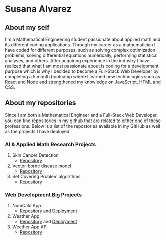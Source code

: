 # Susana Alvarez
## About my self
I'm a Mathematical Engineering student passionate about applied math and its different coding applications. Through my career as a mathematician I have coded for different purposes, such as solving complex optimization problems, solving differential equations numerically, performing statistical analyses, and others. After acquiring experience in the industry I have realized that what I am most passionate about is coding for a development purpose which is why I decided to become a Full-Stack Web Developer by completing a 5 month bootcamp where I learned new technologies such as React and Node and strengthened my knowledge on JavaScript, HTML and CSS.

## About my repositories
Since I am both a Mathematical Engineer and a Full-Stack Web Developer, you can find repositories in my github that are related to either one of these professions. Below is a list of the repostories available in my GitHub as well as the projects I have deployed.

  

### AI & Applied Math Research Projects
1. Skin Cancer Detection
    * [Repository](https://github.com/SusanaAlvarezZuluaga/skin-cancer-detection)
2. Vector-borne disease model
    * [Repository](https://github.com/SusanaAlvarezZuluaga/vector-borne-diseases-abms)
3.  Set Covering Problem algorithms
    * [Repository](https://github.com/SusanaAlvarezZuluaga/set-covering-problem)

### Web Development Big Projects
1.  NumCalc App
    * [Repository](https://github.com/SusanaAlvarezZuluaga/num-calc) and [Deployment](https://susanaalvarezzuluaga.github.io/num-calc)
2.  Weather App
    * [Repository](https://github.com/SusanaAlvarezZuluaga/weather-app-final) and [Deployment](https://susanaalvarezzuluaga.github.io/weather-app-final)
3.  Weather App API
    * [Repository](https://github.com/SusanaAlvarezZuluaga/weather-app-api)


